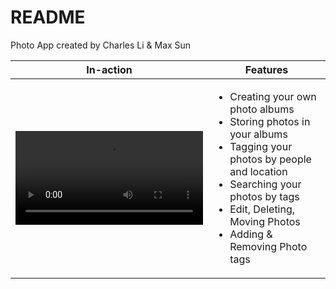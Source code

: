 # README #

Photo App created by Charles Li & Max Sun

|     In-action      | Features                        |
---------------------|----------------------------------| 
<video src="https://user-images.githubusercontent.com/50348516/167738908-58e74742-8e3f-407c-a614-2eb7b5b37a27.mp4"> |  <ul><li>Creating your own photo albums</li><li>Storing photos in your albums</li><li>Tagging your photos by people and location</li><li>Searching your photos by tags</li><li>Edit, Deleting, Moving Photos</li><li>Adding & Removing Photo tags</li></ul> |

